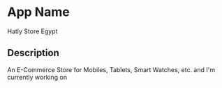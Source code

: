 # App Name

Hatly Store Egypt

## Description

An E-Commerce Store for Mobiles, Tablets, Smart Watches, etc. and I'm currently working on
